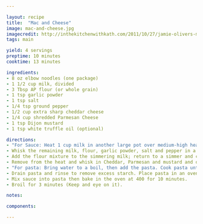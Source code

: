 ```yaml
---

layout: recipe
title:  "Mac and Cheese"
image: mac-and-cheese.jpg
imagecredit: http://inthekitchenwithkath.com/2011/10/27/jamie-olivers-macaroni-and-cheese/
tags: main

yield: 4 servings
preptime: 10 minutes
cooktime: 13 minutes

ingredients:
- 8 oz elbow noodles (one package)
- 1 1/2 cup milk, divided
- 3 Tbsp AP flour (or whole grain)
- 1 tsp garlic powder
- 1 tsp salt 
- 1/4 tsp ground pepper
- 1/2 cup extra sharp cheddar cheese
- 1/4 cup shredded Parmesan Cheese
- 1 tsp Dijon mustard
- 1 tsp white truffle oil (optional)

directions:
- "For Sauce: Heat 1 cup milk in another large pot over medium-high heat until just simmering."
- Whisk the remaining milk, flour, garlic powder, salt and pepper in a small bowl until combined.
- Add the flour mixture to the simmering milk; return to a simmer and cook, whisking constantly, until the mixture is thickened, 2 to 3 minutes.
- Remove from the heat and whisk in Cheddar, Parmesan and mustard and oil until the cheese is melted.
- "For pasta: Bring water to a boil, then add the pasta. Cook pasta until al dente (according to box)."
- Drain pasta and rinse to remove excess starch. Place pasta in an oven-safe bowl.
- Mix sauce into pasta then bake in the oven at 400 for 10 minutes.
- Broil for 3 minutes (Keep and eye on it).

notes: 

components:

---
```


